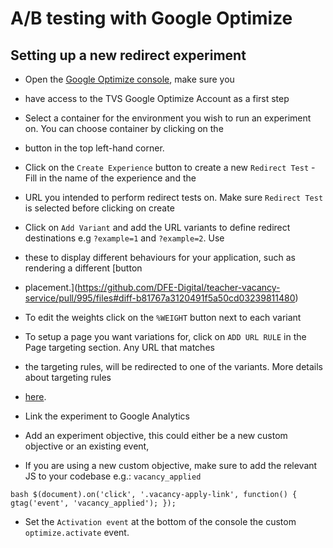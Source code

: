 # A/B testing with Google Optimize

## Setting up a new redirect experiment

- Open the [Google Optimize console](https://optimize.google.com/optimize/home/?authuser=1#/accounts), make sure you
- have access to the TVS Google Optimize Account as a first step
 
- Select a container for the environment you wish to run an experiment on. You can choose container by clicking on the
- button in the top left-hand corner.

- Click on the `Create Experience` button to create a new `Redirect Test` - Fill in the name of the experience and the
- URL you intended to perform redirect tests on.  Make sure `Redirect Test` is selected before clicking on create

- Click on `Add Variant` and add the URL variants to define redirect destinations e.g `?example=1` and `?example=2`. Use
- these to display different behaviours for your application, such as rendering a different [button
- placement.](https://github.com/DFE-Digital/teacher-vacancy-service/pull/995/files#diff-b81767a3120491f5a50cd03239811480)

- To edit the weights click on the `%WEIGHT` button next to each variant

- To setup a page you want variations for, click on `ADD URL RULE` in the Page targeting section. Any URL that matches
- the targeting rules, will be redirected to one of the variants. More details about targeting rules
- [here](https://support.google.com/optimize/answer/6283424?hl=en]). 

- Link the experiment to Google Analytics

- Add an experiment objective, this could either be a new custom objective or an existing event, 

- If you are using a new custom objective, make sure to add the relevant JS to your codebase e.g.: `vacancy_applied`

```bash $(document).on('click', '.vacancy-apply-link', function() { gtag('event', 'vacancy_applied'); }); ```

- Set the `Activation event` at the bottom of the console the custom `optimize.activate` event. 
